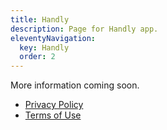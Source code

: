 ```yaml
---
title: Handly
description: Page for Handly app.
eleventyNavigation:
  key: Handly
  order: 2
---
```


More information coming soon.

* [Privacy Policy](/handly/privacy-policy.html)
* [Terms of Use](/handly/terms-of-use.html)
